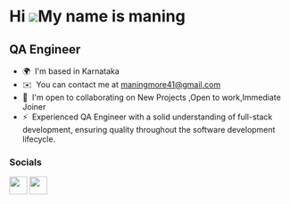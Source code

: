 Hi ![](https://user-images.githubusercontent.com/18350557/176309783-0785949b-9127-417c-8b55-ab5a4333674e.gif)My name is maning
==============================================================================================================================

QA Engineer
-----------

* 🌍  I'm based in Karnataka
* ✉️  You can contact me at [maningmore41@gmail.com](mailto:maningmore41@gmail.com)
* 🤝  I'm open to collaborating on New Projects ,Open to work,Immediate Joiner
* ⚡  Experienced QA Engineer with a solid understanding of full-stack development, ensuring quality throughout the software development lifecycle.


### Socials

<p align="left"> <a href="https://www.github.com/maning-more" target="_blank" rel="noreferrer"><img src="https://raw.githubusercontent.com/danielcranney/readme-generator/main/public/icons/socials/github.svg" width="32" height="32" /></a> <a href="https://www.linkedin.com/in/maning-more-a50a5223a/" target="_blank" rel="noreferrer"><img src="https://raw.githubusercontent.com/danielcranney/readme-generator/main/public/icons/socials/linkedin.svg" width="32" height="32" /></a></p>
